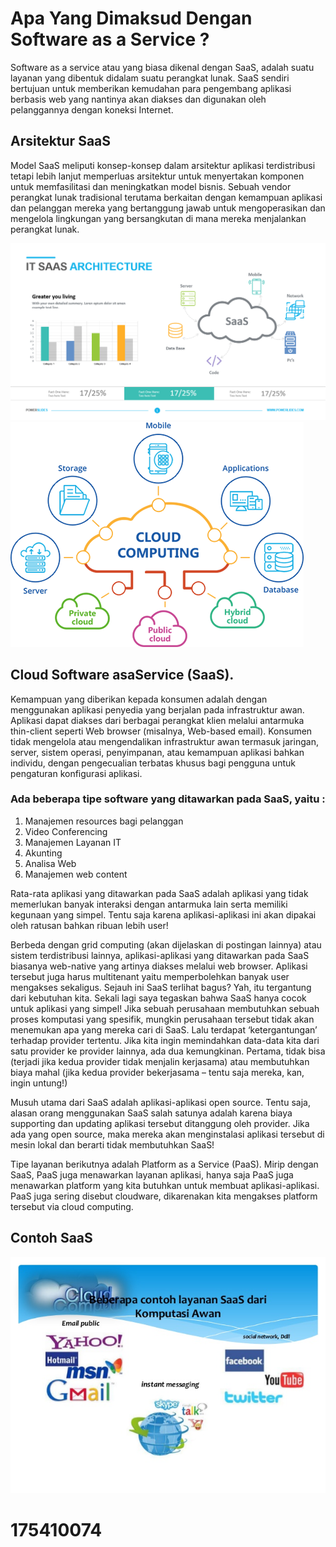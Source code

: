 # Apa Yang Dimaksud Dengan Software as a Service ?      
Software as a service atau yang biasa dikenal dengan SaaS, adalah suatu layanan yang dibentuk didalam suatu perangkat lunak. SaaS sendiri bertujuan untuk memberikan kemudahan para pengembang aplikasi berbasis web yang nantinya akan diakses dan digunakan oleh pelanggannya dengan koneksi Internet.  

## Arsitektur SaaS    
Model SaaS meliputi konsep-konsep dalam arsitektur aplikasi terdistribusi tetapi lebih lanjut memperluas arsitektur untuk menyertakan komponen untuk memfasilitasi dan meningkatkan model
bisnis. Sebuah vendor perangkat lunak tradisional terutama berkaitan dengan kemampuan aplikasi dan pelanggan mereka yang bertanggung jawab untuk mengoperasikan dan mengelola lingkungan yang bersangkutan di mana mereka menjalankan perangkat lunak.   

![1](image/1.png)  
![2](image/2.png)    

## Cloud Software asaService (SaaS).  
Kemampuan yang diberikan kepada konsumen adalah dengan menggunakan aplikasi penyedia yang berjalan pada infrastruktur awan. Aplikasi dapat diakses dari berbagai perangkat klien
melalui antarmuka thin-client seperti Web browser (misalnya, Web-based email). Konsumen tidak mengelola atau mengendalikan infrastruktur awan termasuk jaringan, server, sistem operasi, penyimpanan, atau kemampuan aplikasi bahkan individu, dengan
pengecualian terbatas khusus bagi pengguna untuk pengaturan konfigurasi aplikasi.  

### Ada beberapa tipe software yang ditawarkan pada SaaS, yaitu :  
1. Manajemen resources bagi pelanggan
2. Video Conferencing
3. Manajemen Layanan IT
4. Akunting
5. Analisa Web
6. Manajemen web content  

Rata-rata aplikasi yang ditawarkan pada SaaS adalah aplikasi yang tidak memerlukan banyak interaksi dengan antarmuka lain serta memiliki kegunaan yang simpel. Tentu saja karena aplikasi-aplikasi ini akan dipakai oleh ratusan bahkan ribuan lebih user!  

Berbeda dengan grid computing (akan dijelaskan di postingan lainnya) atau sistem terdistribusi lainnya, aplikasi-aplikasi yang ditawarkan pada SaaS biasanya web-native yang artinya diakses melalui web browser. Aplikasi tersebut juga harus multitenant yaitu memperbolehkan banyak user mengakses sekaligus.
Sejauh ini SaaS terlihat bagus? Yah, itu tergantung dari kebutuhan kita. Sekali lagi saya tegaskan bahwa SaaS hanya cocok untuk aplikasi yang simpel! Jika sebuah perusahaan membutuhkan sebuah proses komputasi yang spesifik, mungkin perusahaan tersebut tidak akan menemukan apa yang mereka cari di SaaS. Lalu terdapat ‘ketergantungan’ terhadap provider tertentu. Jika kita ingin memindahkan data-data kita dari satu provider ke provider lainnya, ada dua kemungkinan. Pertama, tidak bisa (terjadi jika kedua provider tidak menjalin kerjasama) atau membutuhkan biaya mahal (jika kedua provider bekerjasama – tentu saja mereka, kan, ingin untung!)  

Musuh utama dari SaaS adalah aplikasi-aplikasi open source. Tentu saja, alasan orang menggunakan SaaS salah satunya adalah karena biaya supporting dan updating aplikasi tersebut ditanggung oleh provider. Jika ada yang open source, maka mereka akan menginstalasi aplikasi tersebut di mesin lokal dan berarti tidak membutuhkan SaaS!  

Tipe layanan berikutnya adalah Platform as a Service (PaaS). Mirip dengan SaaS, PaaS juga menawarkan layanan aplikasi, hanya saja PaaS juga menawarkan platform yang kita butuhkan untuk membuat aplikasi-aplikasi. PaaS juga sering disebut cloudware, dikarenakan kita mengakses platform tersebut via cloud computing.  

## Contoh SaaS  
![3](image/3.jpg)     

# 175410074 